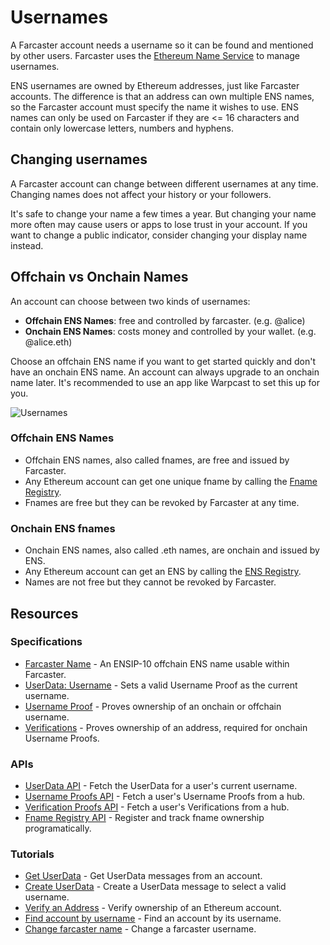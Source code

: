 # Usernames

A Farcaster account needs a username so it can be found and mentioned by other users. Farcaster uses the [Ethereum Name Service](https://ens.domains/) to manage usernames.

ENS usernames are owned by Ethereum addresses, just like Farcaster accounts. The difference is that an address can own multiple ENS names, so the Farcaster account must specify the name it wishes to use. ENS names can only be used on Farcaster if they are <= 16 characters and contain only lowercase letters, numbers and hyphens.

## Changing usernames

A Farcaster account can change between different usernames at any time. Changing names does not affect your history or your followers.

It's safe to change your name a few times a year. But changing your name more often may cause users or apps to lose trust in your account. If you want to change a public indicator, consider changing your display name instead.

## Offchain vs Onchain Names

An account can choose between two kinds of usernames:

- **Offchain ENS Names**: free and controlled by farcaster. (e.g. @alice)
- **Onchain ENS Names**: costs money and controlled by your wallet. (e.g. @alice.eth)

Choose an offchain ENS name if you want to get started quickly and don't have an onchain ENS name. An account can always upgrade to an onchain name later. It's recommended to use an app like Warpcast to set this up for you.

![Usernames](/assets/usernames.png)

### Offchain ENS Names

- Offchain ENS names, also called fnames, are free and issued by Farcaster.
- Any Ethereum account can get one unique fname by calling the [Fname Registry](/learn/architecture/ens-names).
- Fnames are free but they can be revoked by Farcaster at any time.

### Onchain ENS fnames

- Onchain ENS names, also called .eth names, are onchain and issued by ENS.
- Any Ethereum account can get an ENS by calling the [ENS Registry](https://docs.ens.domains/dapp-developer-guide/the-ens-registry).
- Names are not free but they cannot be revoked by Farcaster.

## Resources

### Specifications

- [Farcaster Name](https://github.com/farcasterxyz/protocol/blob/main/docs/SPECIFICATION.md#5-fname-specifications) - An ENSIP-10 offchain ENS name usable within Farcaster.
- [UserData: Username](https://github.com/farcasterxyz/protocol/blob/main/docs/SPECIFICATION.md#23-user-data) - Sets a valid Username Proof as the current username.
- [Username Proof](https://github.com/farcasterxyz/protocol/blob/main/docs/SPECIFICATION.md#17-username-proof) - Proves ownership of an onchain or offchain username.
- [Verifications](https://github.com/farcasterxyz/protocol/blob/main/docs/SPECIFICATION.md#25-verifications) - Proves ownership of an address, required for onchain Username Proofs.

### APIs

- [UserData API](../../reference/hubble/httpapi/userdata) - Fetch the UserData for a user's current username.
- [Username Proofs API](../../reference/hubble/httpapi/usernameproof) - Fetch a user's Username Proofs from a hub.
- [Verification Proofs API](../../reference/hubble/httpapi/verification) - Fetch a user's Verifications from a hub.
- [Fname Registry API](../../reference/fname/api.md) - Register and track fname ownership programatically.

### Tutorials

- [Get UserData](../../developers/guides/querying/fetch-profile.md) - Get UserData messages from an account.
- [Create UserData](../../developers/guides/writing/messages#user-data) - Create a UserData message to select a valid username.
- [Verify an Address](../../developers/guides/writing/verify-address.md) - Verify ownership of an Ethereum account.
- [Find account by username](../../developers/guides/accounts/find-by-name.md) - Find an account by its username.
- [Change farcaster name](../../developers/guides/accounts/change-fname.md) - Change a farcaster username.
